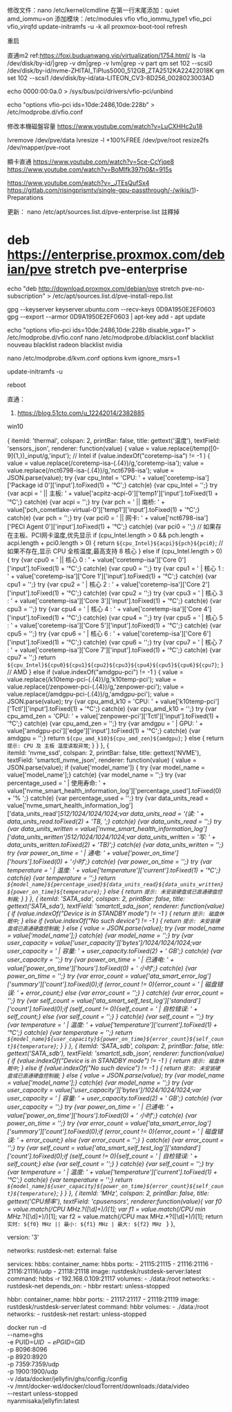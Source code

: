 修改文件：nano /etc/kernel/cmdline
在第一行末尾添加：quiet amd_iommu=on
添加模块：/etc/modules
vfio
vfio_iommu_type1
vfio_pci
vfio_virqfd
update-initramfs -u -k all
proxmox-boot-tool refresh

重启

直通m2 ref:https://foxi.buduanwang.vip/virtualization/1754.html/
ls -la /dev/disk/by-id/|grep -v dm|grep -v lvm|grep -v part
qm set 102 --scsi0 /dev/disk/by-id/nvme-ZHITAI_TiPlus5000_512GB_ZTA2512KA22422018K
qm set 102 --scsi1 /dev/disk/by-id/ata-LITEON_CV3-8D256_0028023003AD

echo 0000:00:0a.0 > /sys/bus/pci/drivers/vfio-pci/unbind



echo "options vfio-pci ids=10de:2486,10de:228b" > /etc/modprobe.d/vfio.conf

修改本機磁盤容量
https://www.youtube.com/watch?v=LuCXHHc2u18

lvremove /dev/pve/data
lvresize -l +100%FREE /dev/pve/root
resize2fs /dev/mapper/pve-root

顯卡直通
https://www.youtube.com/watch?v=5ce-CcYjqe8
https://www.youtube.com/watch?v=BoMlfk397h0&t=915s

https://www.youtube.com/watch?v=_JTEsQufSx4
https://gitlab.com/risingprismtv/single-gpu-passthrough/-/wikis/1)-Preparations

更新：
nano /etc/apt/sources.list.d/pve-enterprise.list 註釋掉
# deb https://enterprise.proxmox.com/debian/pve stretch pve-enterprise
echo "deb http://download.proxmox.com/debian/pve stretch pve-no-subscription" > /etc/apt/sources.list.d/pve-install-repo.list

gpg --keyserver keyserver.ubuntu.com --recv-keys 0D9A1950E2EF0603
gpg --export --armor 0D9A1950E2EF0603 | apt-key add -
apt update

echo "options vfio-pci ids=10de:2486,10de:228b  disable_vga=1" > /etc/modprobe.d/vfio.conf
nano /etc/modprobe.d/blacklist.conf
blacklist nouveau
blacklist radeon
blacklist nvidia

nano /etc/modprobe.d/kvm.conf
options kvm ignore_msrs=1

update-initramfs -u

reboot


直通：
1. https://blog.51cto.com/u_12242014/2382885

win10

{
	itemId: 'thermal',
	colspan: 2,
	printBar: false,
	title: gettext('温度'),
	textField: 'sensors_json',
	renderer: function(value) {
		value = value.replace(/temp([0-9]{1,})_input/g,'input');
		// Intel
		if (value.indexOf("coretemp-isa") != -1 ) {
			value = value.replace(/coretemp-isa-(.{4})/g,'coretemp-isa');
			value = value.replace(/nct6798-isa-(.{4})/g,'nct6798-isa');
			value = JSON.parse(value);
			try {var cpu_Intel = 'CPU: ' + value['coretemp-isa']['Package id 0']['input'].toFixed(1) + '°C';} catch(e) {var cpu_Intel = '';} 
			try {var acpi = ' || 主板:  ' + value['acpitz-acpi-0']['temp1']['input'].toFixed(1) + '°C';} catch(e) {var acpi = '';} 
			try {var pch = ' || 南桥:  ' + value['pch_cometlake-virtual-0']['temp1']['input'].toFixed(1) + '°C';} catch(e) {var pch = '';} 
			try {var pci0 = ' || 网卡:  ' + value['nct6798-isa']['PECI Agent 0']['input'].toFixed(1) + '°C';} catch(e) {var pci0 = '';}
			// 如果存在主板、PCI网卡温度,优先显示
			if (cpu_Intel.length > 0 && pch.length + acpi.length + pci0.length > 0) {
				return `${cpu_Intel}${acpi}${pch}${pci0}`;
			// 如果不存在,显示 CPU 全核温度,最高支持 8 核心
			} else if (cpu_Intel.length > 0) {
				try {var cpu0 = ' || 核心 0 : ' + value['coretemp-isa']['Core 0']['input'].toFixed(1) + '°C';} catch(e) {var cpu0 = '';} 
				try {var cpu1 = ' | 核心 1 : ' + value['coretemp-isa']['Core 1']['input'].toFixed(1) + '°C';} catch(e) {var cpu1 = '';} 
				try {var cpu2 = ' | 核心 2 : ' + value['coretemp-isa']['Core 2']['input'].toFixed(1) + '°C';} catch(e) {var cpu2 = '';} 
				try {var cpu3 = ' | 核心 3 : ' + value['coretemp-isa']['Core 3']['input'].toFixed(1) + '°C';} catch(e) {var cpu3 = '';} 
				try {var cpu4 = ' | 核心 4 : ' + value['coretemp-isa']['Core 4']['input'].toFixed(1) + '°C';} catch(e) {var cpu4 = '';} 
				try {var cpu5 = ' | 核心 5 : ' + value['coretemp-isa']['Core 5']['input'].toFixed(1) + '°C';} catch(e) {var cpu5 = '';} 
				try {var cpu6 = ' | 核心 6 : ' + value['coretemp-isa']['Core 6']['input'].toFixed(1) + '°C';} catch(e) {var cpu6 = '';} 
				try {var cpu7 = ' | 核心 7 : ' + value['coretemp-isa']['Core 7']['input'].toFixed(1) + '°C';} catch(e) {var cpu7 = '';} 
				return `${cpu_Intel}${cpu0}${cpu1}${cpu2}${cpu3}${cpu4}${cpu5}${cpu6}${cpu7}`;
			} 
		// AMD
		} else if (value.indexOf("amdgpu-pci") != -1 ) {
			value = value.replace(/k10temp-pci-(.{4})/g,'k10temp-pci');
			value = value.replace(/zenpower-pci-(.{4})/g,'zenpower-pci');
			value = value.replace(/amdgpu-pci-(.{4})/g,'amdgpu-pci');
			value = JSON.parse(value);
			try {var cpu_amd_k10 = 'CPU: ' + value['k10temp-pci']['Tctl']['input'].toFixed(1) + '°C';} catch(e) {var cpu_amd_k10 = '';} 
			try {var cpu_amd_zen = 'CPU: ' + value['zenpower-pci']['Tctl']['input'].toFixed(1) + '°C';} catch(e) {var cpu_amd_zen = '';} 
			try {var amdgpu = ' | GPU:  ' + value['amdgpu-pci']['edge']['input'].toFixed(1) + '°C';} catch(e) {var amdgpu = '';} 
			return `${cpu_amd_k10}${cpu_amd_zen}${amdgpu}`;
		} else {
			return `提示: CPU 及 主板 温度读取异常`;
		}
	}
},
{		
	itemId: 'nvme_ssd',
	colspan: 2,
	printBar: false,
	title: gettext('NVME'),
	textField: 'smartctl_nvme_json',
	renderer: function(value) {
		value = JSON.parse(value);
		if (value['model_name']) {
			try {var model_name = value['model_name'];} catch(e) {var model_name = '';} 
			try {var percentage_used = ' | 使用寿命: ' + value['nvme_smart_health_information_log']['percentage_used'].toFixed(0) + '% ';} catch(e) {var percentage_used = '';} 
			try {var data_units_read = value['nvme_smart_health_information_log']['data_units_read']*512/1024/1024/1024;var data_units_read = '(读: ' + data_units_read.toFixed(2) + 'TB, ';} catch(e) {var data_units_read = '';} 
			try {var data_units_written = value['nvme_smart_health_information_log']['data_units_written']*512/1024/1024/1024;var data_units_written = '写: ' + data_units_written.toFixed(2) + 'TB)';} catch(e) {var data_units_written = '';} 
			try {var power_on_time = ' | 通电: ' + value['power_on_time']['hours'].toFixed(0) + '小时';} catch(e) {var power_on_time = '';} 
			try {var temperature = ' | 温度: ' + value['temperature']['current'].toFixed(1) + '°C';} catch(e) {var temperature = '';} 
			return `${model_name}${percentage_used}${data_units_read}${data_units_written}${power_on_time}${temperature}`;
		} else { 
			return `提示: 未安装硬盘或已直通硬盘控制器`;
		}
	}
},
{
	itemId: 'SATA_sda',
	colspan: 2,
	printBar: false,
	title: gettext('SATA_sda'),
	textField: 'smartctl_sda_json',
	renderer: function(value) {
		if (value.indexOf("Device is in STANDBY mode") != -1 ) {
			return `提示: 磁盘休眠中`;
		} else if (value.indexOf("No such device") != -1 ) {
			return `提示: 未安装硬盘或已直通硬盘控制器`;
		} else {
		value = JSON.parse(value);
			try {var model_name = value['model_name'];} catch(e) {var model_name = '';} 
			try {var user_capacity = value['user_capacity']['bytes']/1024/1024/1024;var user_capacity = ' | 容量: ' + user_capacity.toFixed(2) + ' GB';} catch(e) {var user_capacity = '';} 
			try {var power_on_time = ' | 已通电: ' + value['power_on_time']['hours'].toFixed(0) + ' 小时';} catch(e) {var power_on_time = '';} 
			try {var error_count = value['ata_smart_error_log']['summary']['count'].toFixed(0);if (error_count != 0){error_count = ' | 磁盘错误: ' + error_count;} else {var error_count = '';} } catch(e) {var error_count = '';} 
			try {var self_count = value['ata_smart_self_test_log']['standard']['count'].toFixed(0);if (self_count != 0){self_count = ' | 自检错误: ' + self_count;} else {var self_count = '';} } catch(e) {var self_count = '';} 
			try {var temperature = ' | 温度: ' + value['temperature']['current'].toFixed(1) + '°C';} catch(e) {var temperature = '';} 
			return `${model_name}${user_capacity}${power_on_time}${error_count}${self_count}${temperature}`;
		}
	}
},
{
	itemId: 'SATA_sdb',
	colspan: 2,
	printBar: false,
	title: gettext('SATA_sdb'),
	textField: 'smartctl_sdb_json',
	renderer: function(value) {
		if (value.indexOf("Device is in STANDBY mode") != -1 ) {
			return `提示: 磁盘休眠中`;
		} else if (value.indexOf("No such device") != -1 ) {
			return `提示: 未安装硬盘或已直通硬盘控制器`;
		} else {
		value = JSON.parse(value);
			try {var model_name = value['model_name'];} catch(e) {var model_name = '';} 
			try {var user_capacity = value['user_capacity']['bytes']/1024/1024/1024;var user_capacity = ' | 容量: ' + user_capacity.toFixed(2) + ' GB';} catch(e) {var user_capacity = '';} 
			try {var power_on_time = ' | 已通电: ' + value['power_on_time']['hours'].toFixed(0) + ' 小时';} catch(e) {var power_on_time = '';} 
			try {var error_count = value['ata_smart_error_log']['summary']['count'].toFixed(0);if (error_count != 0){error_count = ' | 磁盘错误: ' + error_count;} else {var error_count = '';} } catch(e) {var error_count = '';} 
			try {var self_count = value['ata_smart_self_test_log']['standard']['count'].toFixed(0);if (self_count != 0){self_count = ' | 自检错误: ' + self_count;} else {var self_count = '';} } catch(e) {var self_count = '';} 
			try {var temperature = ' | 温度: ' + value['temperature']['current'].toFixed(1) + '°C';} catch(e) {var temperature = '';} 
			return `${model_name}${user_capacity}${power_on_time}${error_count}${self_count}${temperature}`;
		}
	}
},
{
	itemId: 'MHz',
	colspan: 2,
	printBar: false,
	title: gettext('CPU频率'),
	textField: 'cpusensors',
	renderer:function(value){
		var f0 = value.match(/CPU MHz.*?([\d]+)/)[1];
		var f1 = value.match(/CPU min MHz.*?([\d]+)/)[1];
		var f2 = value.match(/CPU max MHz.*?([\d]+)/)[1];
		return `实时: ${f0} MHz || 最小: ${f1} MHz | 最大: ${f2} MHz `
	}
},


version: '3'

networks:
  rustdesk-net:
    external: false

services:
  hbbs:
    container_name: hbbs
    ports:
      - 21115:21115
      - 21116:21116
      - 21116:21116/udp
      - 21118:21118
    image: rustdesk/rustdesk-server:latest
    command: hbbs -r 192.168.0.109:21117
    volumes:
      - ./data:/root
    networks:
      - rustdesk-net
    depends_on:
      - hbbr
    restart: unless-stopped

  hbbr:
    container_name: hbbr
    ports:
      - 21117:21117
      - 21119:21119
    image: rustdesk/rustdesk-server:latest
    command: hbbr
    volumes:
      - ./data:/root
    networks:
      - rustdesk-net
    restart: unless-stopped

docker run -d \
  --name=ghs \
  -e PUID=$UID \
  -e PGID=$GID \
  -p 8096:8096 \
  -p 8920:8920 \
  -p 7359:7359/udp \
  -p 1900:1900/udp \
  -v /data/docker/jellyfin/ghs/config:/config \
  -v /mnt/docker-wd/docker/cloudTorrent/downloads:/data/video \
  --restart unless-stopped \
  nyanmisaka/jellyfin:latest